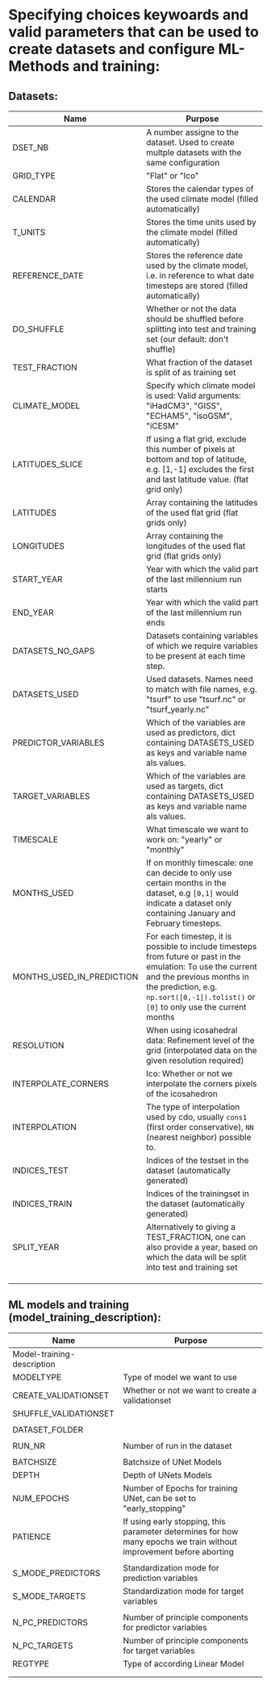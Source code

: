 # Specifying choices keywoards and valid parameters that can be used to create datasets and configure ML-Methods and training:

## Datasets:

| Name                       | Purpose                                                                                                             |
|----------------------------|---------------------------------------------------------------------------------------------------------------------|
| DSET_NB                    | A number assigne to the dataset. Used to create multple datasets with the same configuration                        |
| GRID_TYPE                  | "Flat" or "Ico"                                                                                                     |
| CALENDAR                   | Stores the calendar types of the used climate model (filled automatically)                                          |
| T_UNITS                    | Stores the time units used by the climate model (filled automatically)                                              |
| REFERENCE_DATE             | Stores the reference date used by the climate model, i.e. in reference to what date timesteps are stored (filled automatically)                                                                                                                                     |                                                                                                         
| DO_SHUFFLE                 | Whether or not the data should be shuffled before splitting into test and training set (our default: don't shuffle) |
| TEST_FRACTION              | What fraction of the dataset is split of as training set                                                            |
| CLIMATE_MODEL              | Specify which climate model is used: Valid arguments: "iHadCM3", "GISS", "ECHAM5", "isoGSM", "iCESM"                |
| LATITUDES_SLICE            | If using a flat grid,  exclude this number of pixels at bottom and top of latitude, e.g. [1,-1] excludes the first and last latitude value. (flat grid only)                                                                                                                   |
| LATITUDES                  | Array containing the latitudes of the used flat grid (flat grids only)                                              |
| LONGITUDES                 | Array containing the longitudes of the used flat grid (flat grids only)                                             |
| START_YEAR                 | Year with which the valid part of the last millennium run starts                                                    |
| END_YEAR                   | Year with which the valid part of the last millennium run ends                                                      |
| DATASETS_NO_GAPS           | Datasets containing variables of which we require variables to be present at each time step.                        |
| DATASETS_USED              | Used datasets. Names need to match with file names, e.g. "tsurf" to use "tsurf.nc" or "tsurf_yearly.nc"             |
| PREDICTOR_VARIABLES        | Which of the variables are used as predictors, dict containing DATASETS_USED as keys and variable name als values.  |
| TARGET_VARIABLES           | Which of the variables are used as targets, dict containing DATASETS_USED as keys and variable name als values.     |
| TIMESCALE                  | What timescale we want to work on: "yearly" or "monthly"                                                            |
| MONTHS_USED                | If on monthly timescale: one can decide to only use certain months in the dataset, e.g ```[0,1]``` would indicate a dataset only containing January and February timesteps.                                                                                                    |
| MONTHS_USED_IN_PREDICTION  | For each timestep, it is possible to include timesteps from future or past in the emulation: To use the current and the previous months in the prediction, e.g. ```np.sort([0,-1]).tolist()``` or ```[0]``` to only use the current months                                 |
| RESOLUTION                 | When using icosahedral data: Refinement level of the grid (interpolated data on the given resolution required)      |
| INTERPOLATE_CORNERS        | Ico: Whether or not we interpolate the corners pixels of the icosahedron                                            |
| INTERPOLATION              | The type of interpolation used by cdo, usually ```cons1``` (first order conservative), ```NN``` (nearest neighbor) possible to.                                                                                                                                                |
| INDICES_TEST               | Indices of the testset in the dataset (automatically generated)                                                     |
| INDICES_TRAIN              | Indices of the trainingset in the dataset (automatically generated)                                                 |
| SPLIT_YEAR                 | Alternatively to giving a TEST_FRACTION, one can also provide a year, based on which the data will be split into test and training set                                                                                                                                       |
|                            |                                                                                                                     |
|                            |                                                                                                                     |
|                            |                                                                                                                     |

## ML models and training (model_training_description):
| Name                       | Purpose                                                                                                             |
|----------------------------|---------------------------------------------------------------------------------------------------------------------|
| Model-training-description |                                                                                                                     |
| MODELTYPE                  | Type of model we want to use                                                                                        |
| CREATE_VALIDATIONSET       | Whether or not we want to create a validationset                                                                    |
| SHUFFLE_VALIDATIONSET      |                                                                                                                     |
|                            |                                                                                                                     |
| DATASET_FOLDER             |                                                                                                                     |
|                            |                                                                                                                     |
| RUN_NR                     | Number of run in the dataset                                                                                        |
|                            |                                                                                                                     |
| BATCHSIZE                  | Batchsize of UNet Models                                                                                            |
| DEPTH                      | Depth of UNets Models                                                                                               |
| NUM_EPOCHS                 | Number of Epochs for training UNet, can be set to "early_stopping"                                                  |
| PATIENCE                   | If using early stopping, this parameter determines for how many epochs we train without improvement before aborting |
|                            |                                                                                                                     |
| S_MODE_PREDICTORS          | Standardization mode for prediction variables                                                                       |
| S_MODE_TARGETS             | Standardization mode for target variables                                                                           |
|                            |                                                                                                                     |
| N_PC_PREDICTORS            | Number of principle components for predictor variables                                                              |
| N_PC_TARGETS               | Number of principle components for target variables                                                                 |
| REGTYPE                    | Type of according Linear Model                                                                                      |
|                            |                                                                                                                     |
|                            |                                                                                                                     |


